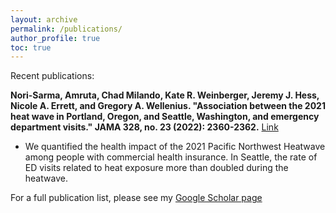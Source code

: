 ```yaml
---
layout: archive
permalink: /publications/
author_profile: true
toc: true
---
```


Recent publications:

__Nori-Sarma, Amruta, Chad Milando, Kate R. Weinberger, Jeremy J. Hess, Nicole A. Errett, and Gregory A. Wellenius. "Association between the 2021 heat wave in Portland, Oregon, and Seattle, Washington, and emergency department visits." JAMA 328, no. 23 (2022): 2360-2362.__ [Link](https://jamanetwork.com/journals/jama/article-abstract/2799661)
- We quantified the health impact of the 2021 Pacific Northwest Heatwave among people with commercial health insurance. In Seattle, the rate of ED visits related to heat exposure more than doubled during the heatwave.


For a full publication list, please see my [Google Scholar page](https://scholar.google.com/citations?hl=en&user=bKqcxmwAAAAJ&view_op=list_works&sortby=pubdate)

